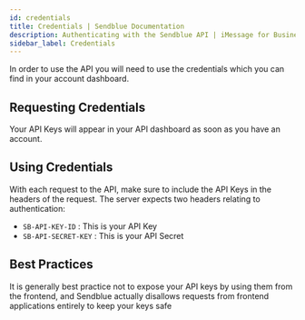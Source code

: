 ```yaml
---
id: credentials
title: Credentials | Sendblue Documentation
description: Authenticating with the Sendblue API | iMessage for Business
sidebar_label: Credentials
---
```


In order to use the API you will need to use the credentials which you can find in your account dashboard.

## Requesting Credentials

Your API Keys will appear in your API dashboard as soon as you have an account.

## Using Credentials

With each request to the API, make sure to include the API Keys in the headers of the request. The server expects two headers relating to authentication:

- `SB-API-KEY-ID` : This is your API Key
- `SB-API-SECRET-KEY` : This is your API Secret

## Best Practices

It is generally best practice not to expose your API keys by using them from the frontend, and Sendblue actually disallows requests from frontend applications entirely to keep your keys safe
